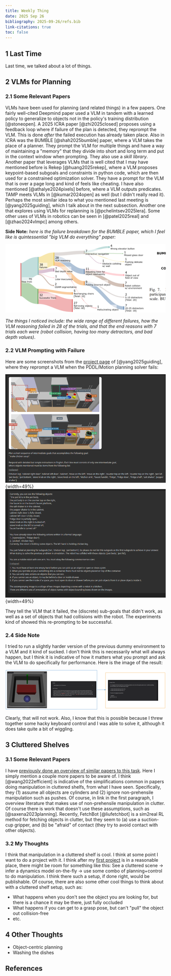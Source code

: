 ```yaml
---
title: Weekly Thing
date: 2025 Sep 26
bibliography: 2025-09-26/refs.bib
link-citations: true
toc: false
---
```


## 1 Last Time

Last time, we talked about a lot of things.

## 2 VLMs for Planning

### 2.1 Some Relevant Papers

VLMs have been used for planning (and related things) in a few papers. One fairly well-cited Deepmind paper used a VLM in tandem with a learned policy to generalize to objects not in the policy's training distribution [@stoneopen]. A 2025 ICRA paper [@zhi2025closed] proposes using a feedback loop where if failure of the plan is detected, they reprompt the VLM. This is done *after* the failed execution has already taken place. Also in ICRA was the BUMBLE [@shah2025bumble] paper, where a VLM takes the place of a planner. They prompt the VLM for multiple things and have a way of maintaining a "memory" that they divide into short and long term and put in the context window when prompting. They also use a *skill library*. Another paper that leverages VLMs that is well cited that I may have mentioned before is Rekep [@huang2025rekep], where a VLM proposes keypoint-based subgoals and constraints in python code, which are then used for a constrained optimization solver. They have a prompt for the VLM that is over a page long and kind of feels like cheating. I have also mentioned [@athalye2024pixels] before, where a VLM outputs predicates. TAMP meets VLMs in [@kumar2024open] as well (but I didn't really read it). Perhaps the most similar idea to what you mentioned last meeting is [@yang2025guiding], which I talk about in the next subsection. Another one that explores using VLMs for replanning is [@pchelintsev2025lera]. Some other uses of VLMs in robotics can be seen in [@patel2025real] and [@zhao2024vlmpc] among others.

**Side Note:** *here is the failure breakdown for the BUMBLE paper, which I feel like is quintessential "big VLM do everything" paper:*

![](image-3.png)

*The things I noticed include: the wide range of different failures, how the VLM reasoning failed in 28 of the trials, and that the end reasons with 7 trials each were (robot collision, having too many detractors, and bad depth values)*.

### 2.2 VLM Prompting with Failure

Here are some screenshots from the [project page](https://zt-yang.github.io/vlm-tamp-robot/) of [@yang2025guiding], where they reprompt a VLM when the PDDL/Motion planning solver fails:

![](image.png){width=49%}
![](image-1.png){width=49%}

They tell the VLM that it failed, the (discrete) sub-goals that didn't work, as well as a set of objects that had collisions with the robot. The experiments kind of showed this re-prompting to be successful.

### 2.4 Side Note

I tried to run a slightly harder version of the previous dummy environment to a VLM and it kind of sucked. I don't think this is necessarily what will always happen, but I think it is indicative of how it matters what you prompt and ask the VLM to do specifically for performance. Here is the image of the result:

![](image-2.png)

Clearly, that will not work. Also, I know that this is possible because I threw together some hacky keyboard control and I was able to solve it, although it does take quite a bit of wiggling.

## 3 Cluttered Shelves

### 3.1 Some Relevant Papers

I have [previously done an overview of similar papers to this task](../2025-09-12/#existing-work). Here I simply mention a couple more papers to be aware of. I think [@wang2022efficient] is indicative of the simplifications common in papers doing manipulation in cluttered shelfs, from what I have seen. Specifically, they (1) assume all objects are cylinders and (2) ignore non-prehensile manipulation such as pushes. Of course, in link in the first paragraph, I overview literature that makes use of non-prehensile manipulation in clutter. Of course there is work that doesn't use these assumptions, such as [@saxena2023planning]. Recently, FetchBot [@liufetchbot] is a sim2real RL method for fetching objects in clutter, but they seem to (a) use a suction-cup gripper, and (b) be "afraid" of contact (they try to avoid contact with other objects).

### 3.2 My Thoughts

I think that manipulation in a cluttered shelf is cool. I think at some point I want to do a project with it. I think after my [first project](../2025-06-11_project_pitch/) is in a reasonable place, there might be room for something like this: See a cluttered scene $\rightarrow$ infer a dynamics model on-the-fly $\rightarrow$ use some combo of planning+control to do manipulation. I think there such a setup, if done right, would be publishable. Of course, there are also some other cool things to think about with a cluttered shelf setup, such as:

- What happens when you don't see the object you are looking for, but there is a chance it may be there, just fully occluded
- What happens if you can get to a grasp pose, but can't "pull" the object out collision-free
- etc.

## 4 Other Thoughts

- Object-centric planning
- Washing the dishes

## References



